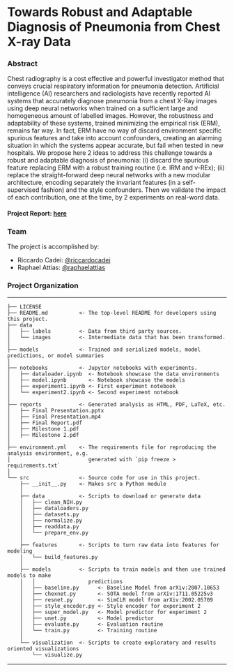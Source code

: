 # Towards Robust and Adaptable Diagnosis of Pneumonia from Chest X-ray Data

### Abstract

Chest radiography is a cost effective and powerful investigator method that conveys crucial respiratory information for pneumonia detection. Artificial intelligence (AI) researchers and radiologists have recently reported AI systems that accurately diagnose pneumonia from a chest X-Ray images using deep neural networks when trained on a sufficient large and homogeneous amount of labelled images. However, the robustness and adaptability of these systems, trained minimizing the empirical risk (ERM), remains far way. In fact, ERM have no way of discard environment specific spurious features and take into account confounders, creating an alarming situation in which the systems appear accurate, but fail when tested in new hospitals. We propose here 2 ideas to address this challenge towards a robust and adaptable diagnosis of pneumonia: (i) discard the spurious feature replacing ERM with a robust training routine (i.e. IRM and v-REx); (ii) replace the straight-forward deep neural networks with a new modular architecture, encoding separately the invariant features (in a self-supervised fashion) and the style confounders. Then we validate the impact of each contribution, one at the time, by 2 experiments on real-word data.

#### Project Report: [here](https://github.com/riccardocadei/pneumoniadiagnosis/blob/main/reports/Final%20Report.pdf)


### Team
The project is accomplished by:
- Riccardo Cadei: [@riccardocadei](https://github.com/riccardocadei)
- Raphael Attias: [@raphaelattias](https://github.com/raphaelattias)

### Project Organization
------------

    ├── LICENSE
    ├── README.md          <- The top-level README for developers using this project.
    ├── data
    │   ├── labels         <- Data from third party sources.
    │   └── images         <- Intermediate data that has been transformed.
    │
    ├── models             <- Trained and serialized models, model predictions, or model summaries
    │
    ├── notebooks          <- Jupyter notebooks with experiments.
    │   ├── dataloader.ipynb  <- Notebook showcase the data environments
    │   ├── model.ipynb       <- Notebook showcase the models
    │   ├── experiment1.ipynb <- First experiment notebook
    │   └── experiment2.ipynb <- Second experiment notebook
    │
    ├── reports            <- Generated analysis as HTML, PDF, LaTeX, etc.
    │   ├── Final Presentation.pptx 
    │   ├── Final Presentation.mp4 
    │   ├── Final Report.pdf       
    │   ├── Milestone 1.pdf         
    │   ├── Milestone 2.pdf        
    │
    ├── environment.yml    <- The requirements file for reproducing the analysis environment, e.g.
    │                         generated with `pip freeze > requirements.txt`
    │
    └── src                <- Source code for use in this project.
        ├── __init__.py    <- Makes src a Python module
        │
        ├── data           <- Scripts to download or generate data
        │   ├── clean_NIH.py     
        │   ├── dataloaders.py     
        │   ├── datasets.py      
        │   ├── normalize.py  
        │   ├── readdata.py      
        │   └── prepare_env.py
        │
        ├── features       <- Scripts to turn raw data into features for modeling
        │   └── build_features.py
        │
        ├── models         <- Scripts to train models and then use trained models to make
        │   │                 predictions
        │   ├── baseline.py      <- Baseline Model from arXiv:2007.10653
        │   ├── chexnet.py       <- SOTA model from arXiv:1711.05225v3
        │   ├── resnet.py        <- SimCLR model from arXiv:2002.05709
        │   ├── style_encoder.py <- Style encoder for experiment 2
        │   ├── super_model.py   <- Model predictor for experiment 2
        │   ├── unet.py          <- Model predictor
        │   ├── evaluate.py      <- Evaluation routine
        │   └── train.py         <- Training routine
        │
        └── visualization  <- Scripts to create exploratory and results oriented visualizations
            └── visualize.py

--------

